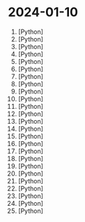 # 2024-01-10

1. [](https://github.comundefined "Framework for orchestrating role-playing, autonomous AI agents. By fostering collaborative intelligence, CrewAI empowers agents to work together seamlessly, tackling complex tasks.") [Python]
2. [](https://github.comundefined "A natural language interface for computers") [Python]
3. [](https://github.comundefined "A list of useful payloads and bypass for Web Application Security and Pentest/CTF") [Python]
4. [](https://github.comundefined "Imitation Learning algorithms with Co-traing for Mobile ALOHA: ACT, Diffusion Policy, VINN") [Python]
5. [](https://github.comundefined "提取微信聊天记录，将其导出成HTML、Word、CSV文档永久保存，对聊天记录进行分析生成年度聊天报告") [Python]
6. [](https://github.comundefined "Making large AI models cheaper, faster and more accessible") [Python]
7. [](https://github.comundefined "vits2 backbone with multilingual-bert") [Python]
8. [](https://github.comundefined "Open standard for machine learning interoperability") [Python]
9. [](https://github.comundefined "中文LLaMA-2 & Alpaca-2大模型二期项目 + 64K超长上下文模型 (Chinese LLaMA-2 & Alpaca-2 LLMs with 64K long context models)") [Python]
10. [](https://github.comundefined "⚡ Building applications with LLMs through composability ⚡") [Python]
11. [](https://github.comundefined "A sample app for the Retrieval-Augmented Generation pattern running in Azure, using Azure AI Search for retrieval and Azure OpenAI large language models to power ChatGPT-style and Q&A experiences.") [Python]
12. [](https://github.comundefined "🌟 The Multi-Agent Framework: Given one line Requirement, return PRD, Design, Tasks, Repo") [Python]
13. [](https://github.comundefined "Dev tool that writes scalable apps from scratch while the developer oversees the implementation") [Python]
14. [](https://github.comundefined "Efficient Streaming Language Models with Attention Sinks") [Python]
15. [](https://github.comundefined "Voice Recognition to Text Tool / 一个离线运行的本地语音识别转文字服务，输出json、srt字幕带时间戳、纯文字格式") [Python]
16. [](https://github.comundefined "The uncompromising Python code formatter") [Python]
17. [](https://github.comundefined "ModelScope-Agent(开源版GPTs): An agent framework connecting models in ModelScope with the world") [Python]
18. [](https://github.comundefined "Langchain-Chatchat（原Langchain-ChatGLM）基于 Langchain 与 ChatGLM 等语言模型的本地知识库问答 | Langchain-Chatchat (formerly langchain-ChatGLM), local knowledge based LLM (like ChatGLM) QA app with langchain") [Python]
19. [](https://github.comundefined "Netease Youdao's open-source embedding and reranker models for RAG products.") [Python]
20. [](https://github.comundefined "A terminal Flamegraph viewer.") [Python]
21. [](https://github.comundefined "Open source software that helps you create and deploy high-frequency crypto trading bots") [Python]
22. [](https://github.comundefined "WikiChat stops the hallucination of large language models by retrieving data from Wikipedia.") [Python]
23. [](https://github.comundefined "A high-throughput and memory-efficient inference and serving engine for LLMs") [Python]
24. [](https://github.comundefined "An API standard for single-agent reinforcement learning environments, with popular reference environments and related utilities (formerly Gym)") [Python]
25. [](https://github.comundefined "Top disclosed reports from HackerOne") [Python]
